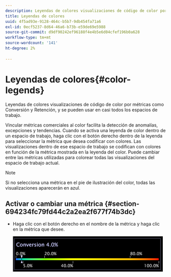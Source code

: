 ```yaml
---
description: Leyendas de colores visualizaciones de código de color por métricas como Conversión y Retención, y se pueden usar en casi todos los espacios de trabajo.
title: Leyendas de colores
uuid: 4f5ad93e-9128-464c-b5b7-9db454fa71a6
exl-id: 0ecf5237-8d64-46a6-b73b-e59de69e5988
source-git-commit: d9df90242ef96188f4e4b5e6d04cfef196b0a628
workflow-type: tm+mt
source-wordcount: '141'
ht-degree: 2%

---
```


# Leyendas de colores{#color-legends}

Leyendas de colores visualizaciones de código de color por métricas como Conversión y Retención, y se pueden usar en casi todos los espacios de trabajo.

Vincular métricas comerciales al color facilita la detección de anomalías, excepciones y tendencias. Cuando se activa una leyenda de color dentro de un espacio de trabajo, haga clic con el botón derecho dentro de la leyenda para seleccionar la métrica que desea codificar con colores. Las visualizaciones dentro de ese espacio de trabajo se codifican con colores en función de la métrica mostrada en la leyenda del color. Puede cambiar entre las métricas utilizadas para colorear todas las visualizaciones del espacio de trabajo actual.

>[!NOTE]
>
>Si no selecciona una métrica en el pie de ilustración del color, todas las visualizaciones aparecerán en azul.

## Activar o cambiar una métrica {#section-694234fc79fd44c2a2ea2f677f74b3dc}

* Haga clic con el botón derecho en el nombre de la métrica y haga clic en la métrica que desee.

   ![](assets/lgd_ColorLegend.png)
